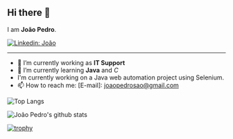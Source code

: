 
## Hi there 👋

I am **João Pedro**.



[![Linkedin: João](https://img.shields.io/badge/LinkedIn-0077B5?style=for-the-badge&logo=linkedin&logoColor=white=https://www.linkedin.com/in/jo%C3%A3o-vasconcelos-7341741a4/)](https://www.linkedin.com/in/jo%C3%A3o-vasconcelos-7341741a4//)



---

- 🔭 I’m currently working as **IT Support**
- 🌱 I’m currently learning **Java** and *C*
- I'm currently working on a Java web automation project using Selenium.
- 📫 How to reach me:
  [E-mail]: joaopedrosao@gmail.com

![Top Langs](https://github-readme-stats.vercel.app/api/top-langs/?username=jpvasconcelos-m&layout=compact&theme=dark&hide_border=true)

![João Pedro's github stats](https://github-readme-stats.vercel.app/api?username=jpvasconcelos-m&show_icons=true&hide_border=true&theme=dark)

[![trophy](https://github-profile-trophy.vercel.app/?username=gkhan205)](https://github.com/jpvasconcelos-m/github-profile-trophy)
